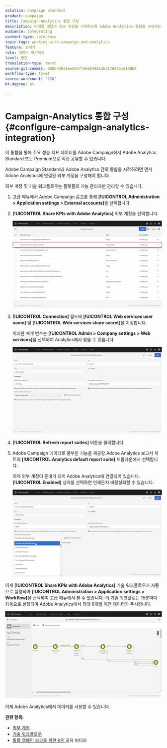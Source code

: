```yaml
---
solution: Campaign Standard
product: campaign
title: Campaign-Analytics 통합 구성
description: 이메일 배달의 성공 측정을 시작하도록 Adobe Analytics 통합을 구성하는 방법을 알아봅니다.
audience: integrating
content-type: reference
topic-tags: working-with-campaign-and-analytics
feature: 트리거
role: 데이터 아키텍트
level: 중간
translation-type: tm+mt
source-git-commit: 088b49931ee5047fa6b949813ba17654b1e10d60
workflow-type: tm+mt
source-wordcount: '220'
ht-degree: 9%

---
```



# Campaign-Analytics 통합 구성{#configure-campaign-analytics-integration}

이 통합을 통해 주요 성능 지표 데이터를 Adobe Campaign에서 Adobe Analytics Standard 또는 Premium으로 직접 공유할 수 있습니다.

Adobe Campaign Standard과 Adobe Analytics 간의 통합을 시작하려면 먼저 Adobe Analytics에 연결된 외부 계정을 구성해야 합니다.

외부 계정 및 기술 워크플로우는 플랫폼의 기능 관리자만 관리할 수 있습니다.

1. 고급 메뉴에서 Adobe Campaign 로고를 통해 **[!UICONTROL Administration > Application settings > External accounts]**&#x200B;을 선택합니다.
1. **[!UICONTROL Share KPIs with Adobe Analytics]** 외부 계정을 선택합니다.

   ![](assets/analytics_2.png)

1. **[!UICONTROL Connection]** 필드에 **[!UICONTROL Web services user name]** 및 **[!UICONTROL Web services share secret]**&#x200B;을 지정합니다.

   이러한 매개 변수는 **[!UICONTROL Admin > Company settings > Web services]**&#x200B;을 선택하여 Analytics에서 찾을 수 있습니다.

   ![](assets/analytics_1.png)

1. **[!UICONTROL Refresh report suites]** 버튼을 클릭합니다.
1. Adobe Campaign 데이터로 풍부한 기능을 제공할 Adobe Analytics 보고서 세트의 **[!UICONTROL Analytics default report suite]** 드롭다운에서 선택합니다.

   이제 외부 계정이 준비가 되어 Adobe Analytics에 연결되어 있습니다. **[!UICONTROL Enabled]** 상자를 선택하면 언제든지 비활성화할 수 있습니다.

   ![](assets/analytics.png)

이제 **[!UICONTROL Share KPIs with Adobe Analytics]** 기술 워크플로우가 자동으로 실행되며 **[!UICONTROL Administration > Application settings > Workflow]**&#x200B;을 선택하여 고급 메뉴에서 볼 수 있습니다. 이 기술 워크플로는 15분마다 자동으로 실행되며 Adobe Analytics에서 최대 6개월 이전 데이터가 푸시됩니다.

![](assets/analytics_3.png)

이제 Adobe Analytics에서 데이터를 사용할 수 있습니다.

**관련 항목:**

* [외부 계정](../../administration/using/external-accounts.md)
* [기술 워크플로우](../../administration/using/technical-workflows.md)
* [통합 캠페인 보고를 위한 KPI ](https://helpx.adobe.com/marketing-cloud/how-to/email-marketing.html) 공유 비디오

